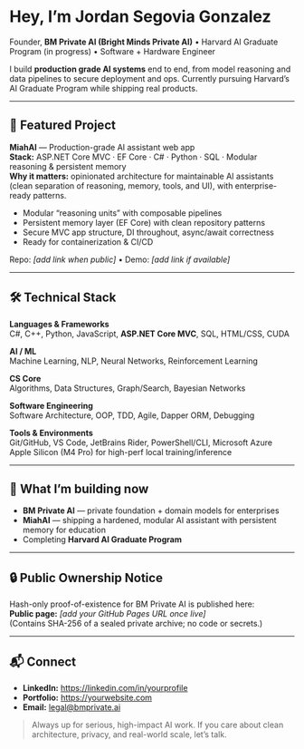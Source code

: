 # Hey, I’m Jordan Segovia Gonzalez

Founder, **BM Private AI (Bright Minds Private AI)** • Harvard AI Graduate Program (in progress) • Software + Hardware Engineer

I build **production grade AI systems** end to end, from model reasoning and data pipelines to secure deployment and ops. Currently pursuing Harvard’s AI Graduate Program while shipping real products.

---

## 🌟 Featured Project
**MiahAI** — Production-grade AI assistant web app  
**Stack:** ASP.NET Core MVC · EF Core · C# · Python · SQL · Modular reasoning & persistent memory  
**Why it matters:** opinionated architecture for maintainable AI assistants (clean separation of reasoning, memory, tools, and UI), with enterprise-ready patterns.

- Modular “reasoning units” with composable pipelines  
- Persistent memory layer (EF Core) with clean repository patterns  
- Secure MVC app structure, DI throughout, async/await correctness  
- Ready for containerization & CI/CD

Repo: _[add link when public]_ • Demo: _[add link if available]_

---

## 🛠️ Technical Stack

**Languages & Frameworks**  
C#, C++, Python, JavaScript, **ASP.NET Core MVC**, SQL, HTML/CSS, CUDA

**AI / ML**  
Machine Learning, NLP, Neural Networks, Reinforcement Learning

**CS Core**  
Algorithms, Data Structures, Graph/Search, Bayesian Networks

**Software Engineering**  
Software Architecture, OOP, TDD, Agile, Dapper ORM, Debugging

**Tools & Environments**  
Git/GitHub, VS Code, JetBrains Rider, PowerShell/CLI, Microsoft Azure  
Apple Silicon (M4 Pro) for high-perf local training/inference

---

## 🚧 What I’m building now
- **BM Private AI** — private foundation + domain models for enterprises  
- **MiahAI** — shipping a hardened, modular AI assistant with persistent memory for education 
- Completing **Harvard AI Graduate Program**

---

## 🔒 Public Ownership Notice
Hash-only proof-of-existence for BM Private AI is published here:  
**Public page:** _[add your GitHub Pages URL once live]_  
(Contains SHA-256 of a sealed private archive; no code or secrets.)

---

## 📬 Connect
- **LinkedIn:** https://linkedin.com/in/yourprofile  
- **Portfolio:** https://yourwebsite.com  
- **Email:** legal@bmprivate.ai

> Always up for serious, high-impact AI work. If you care about clean architecture, privacy, and real-world scale, let’s talk.

